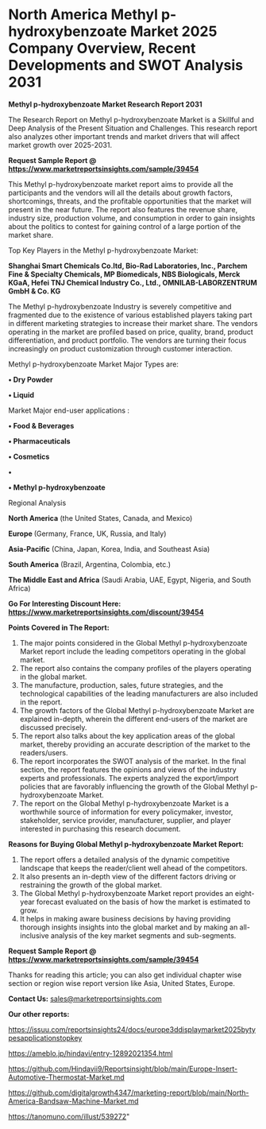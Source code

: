 # North America Methyl p-hydroxybenzoate Market 2025 Company Overview, Recent Developments and SWOT Analysis 2031

<strong>Methyl p-hydroxybenzoate Market Research Report 2031</strong>

The Research Report on Methyl p-hydroxybenzoate Market is a Skillful and Deep Analysis of the Present Situation and Challenges. This research report also analyzes other important trends and market drivers that will affect market growth over 2025-2031.

<strong>Request Sample Report @ <a href=https://www.marketreportsinsights.com/sample/39454>https://www.marketreportsinsights.com/sample/39454</a></strong>

This Methyl p-hydroxybenzoate market report aims to provide all the participants and the vendors will all the details about growth factors, shortcomings, threats, and the profitable opportunities that the market will present in the near future. The report also features the revenue share, industry size, production volume, and consumption in order to gain insights about the politics to contest for gaining control of a large portion of the market share.

Top Key Players in the Methyl p-hydroxybenzoate Market:

<strong>Shanghai Smart Chemicals Co.ltd, Bio-Rad Laboratories, Inc., Parchem Fine & Specialty Chemicals, MP Biomedicals, NBS Biologicals, Merck KGaA, Hefei TNJ Chemical Industry Co., Ltd., OMNILAB-LABORZENTRUM GmbH & Co. KG</strong>

The Methyl p-hydroxybenzoate Industry is severely competitive and fragmented due to the existence of various established players taking part in different marketing strategies to increase their market share. The vendors operating in the market are profiled based on price, quality, brand, product differentiation, and product portfolio. The vendors are turning their focus increasingly on product customization through customer interaction.

Methyl p-hydroxybenzoate Market Major Types are:

<strong>•  Dry Powder

•  Liquid</strong>

Market Major end-user applications :

<strong>•  Food & Beverages

•  Pharmaceuticals

•  Cosmetics

•  

•  Methyl p-hydroxybenzoate</strong>

Regional Analysis

</u><strong><b>North America</b></strong> (the United States, Canada, and Mexico)

<strong><b>Europe </b></strong>(Germany, France, UK, Russia, and Italy)

<strong><b>Asia-Pacific</b></strong> (China, Japan, Korea, India, and Southeast Asia)

<strong><b>South America</b></strong> (Brazil, Argentina, Colombia, etc.)

<strong><b>The Middle East and Africa</b></strong> (Saudi Arabia, UAE, Egypt, Nigeria, and South Africa)

<strong>Go For Interesting Discount Here: <a href=https://www.marketreportsinsights.com/discount/39454>https://www.marketreportsinsights.com/discount/39454</a></strong>

<strong>Points Covered in The Report:</strong>
<ol>
  <li>The major points considered in the Global Methyl p-hydroxybenzoate Market report include the leading competitors operating in the global market.</li>
  <li>The report also contains the company profiles of the players operating in the global market.</li>
  <li>The manufacture, production, sales, future strategies, and the technological capabilities of the leading manufacturers are also included in the report.</li>
  <li>The growth factors of the Global Methyl p-hydroxybenzoate Market are explained in-depth, wherein the different end-users of the market are discussed precisely.</li>
  <li>The report also talks about the key application areas of the global market, thereby providing an accurate description of the market to the readers/users.</li>
  <li>The report incorporates the SWOT analysis of the market. In the final section, the report features the opinions and views of the industry experts and professionals. The experts analyzed the export/import policies that are favorably influencing the growth of the Global Methyl p-hydroxybenzoate Market.</li>
  <li>The report on the Global Methyl p-hydroxybenzoate Market is a worthwhile source of information for every policymaker, investor, stakeholder, service provider, manufacturer, supplier, and player interested in purchasing this research document.</li>
</ol>
<strong>Reasons for Buying Global Methyl p-hydroxybenzoate Market Report:</strong>

<ol>
  <li>The report offers a detailed analysis of the dynamic competitive landscape that keeps the reader/client well ahead of the competitors.</li>
  <li>It also presents an in-depth view of the different factors driving or restraining the growth of the global market.</li>
  <li>The Global Methyl p-hydroxybenzoate Market report provides an eight-year forecast evaluated on the basis of how the market is estimated to grow.</li>
  <li>It helps in making aware business decisions by having providing thorough insights insights into the global market and by making an all-inclusive analysis of the key market segments and sub-segments.</li>
</ol>
<strong>Request Sample Report @ <a href=https://www.marketreportsinsights.com/sample/39454>https://www.marketreportsinsights.com/sample/39454</a></strong>


Thanks for reading this article; you can also get individual chapter wise section or region wise report version like Asia, United States, Europe.

<strong>Contact Us:</strong>
sales@marketreportsinsights.com

<strong>Our other reports:</strong>

<a href=https://issuu.com/reportsinsights24/docs/europe3ddisplaymarket2025bytypesapplicationstopkey>https://issuu.com/reportsinsights24/docs/europe3ddisplaymarket2025bytypesapplicationstopkey</a>

<a href=https://ameblo.jp/hindavi/entry-12892021354.html>https://ameblo.jp/hindavi/entry-12892021354.html</a>

<a href=https://github.com/Hindavii9/Reportsinsight/blob/main/Europe-Insert-Automotive-Thermostat-Market.md>https://github.com/Hindavii9/Reportsinsight/blob/main/Europe-Insert-Automotive-Thermostat-Market.md</a>

<a href=https://github.com/digitalgrowth4347/marketing-report/blob/main/North-America-Bandsaw-Machine-Market.md>https://github.com/digitalgrowth4347/marketing-report/blob/main/North-America-Bandsaw-Machine-Market.md</a>

<a href=https://tanomuno.com/illust/539272>https://tanomuno.com/illust/539272</a>"
